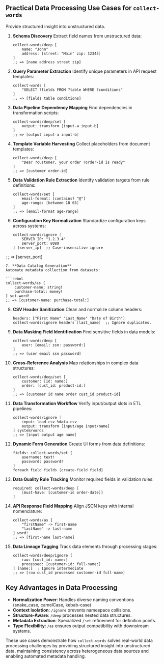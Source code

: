 ## Practical Data Processing Use Cases for `collect-words`

Provide structured insight into unstructured data.

1. **Schema Discovery**
   Extract field names from unstructured data:
   
   ```rebol
   collect-words/deep [
       name: "John" 
       address: [street: "Main" zip: 12345]
   ]
   ;; => [name address street zip]
   ```
2. **Query Parameter Extraction**
   Identify unique parameters in API request templates:
   
   ```rebol
   collect-words [
       "SELECT ?fields FROM ?table WHERE ?conditions"
   ]
   ;; => [fields table conditions]
   ```
3. **Data Pipeline Dependency Mapping**
   Find dependencies in transformation scripts:
   
   ```rebol
   collect-words/deep/set [
       output: transform [input-a input-b]
   ]
   ;; => [output input-a input-b]
   ```
4. **Template Variable Harvesting**
   Collect placeholders from document templates:
   
   ```rebol
   collect-words/deep [
       "Dear ?customer, your order ?order-id is ready"
   ]
   ;; => [customer order-id]
   ```
5. **Data Validation Rule Extraction**
   Identify validation targets from rule definitions:
   
   ```rebol
   collect-words/set [
       email-format: [contains? "@"]
       age-range: [between 18 65]
   ]
   ;; => [email-format age-range]
   ```
6. **Configuration Key Normalization**
   Standardize configuration keys across systems:
   
   ```rebol
   collect-words/ignore [
       SERVER_IP: "1.2.3.4" 
       server_port: 8080
   ] [server_ip]  ;; Case-insensitive ignore
   ```

; ; => [server_port]

```
7. **Data Catalog Generation**
Automate metadata collection from datasets:

```rebol
collect-words/as [
    customer-name: string! 
    purchase-total: money!
] set-word!
;; => [customer-name: purchase-total:]
```

8. **CSV Header Sanitization**
   Clean and normalize column headers:
   
   ```rebol
   headers: ["First Name" "Last_Name" "Date of Birth"]
   collect-words/ignore headers [last_name]  ;; Ignore duplicates.
   ```
9. **Data Masking Field Identification**
   Find sensitive fields in data models:
   
   ```rebol
   collect-words/deep [
       user: [email: ssn: password:]
   ]
   ;; => [user email ssn password]
   ```
10. **Cross-Reference Analysis**
    Map relationships in complex data structures:
    
    ```rebol
    collect-words/deep/set [
        customer: [id: name:]
        order: [cust_id: product-id:]
    ]
    ;; => [customer id name order cust_id product-id]
    ```
11. **Data Transformation Workflow**
    Verify input/output slots in ETL pipelines:
    
    ```rebol
    collect-words/ignore [
        input: load-csv %data.csv
        output: transform [input/age input/name]
    ] system/words
    ;; => [input output age name]
    ```
12. **Dynamic Form Generation**
    Create UI forms from data definitions:
    
    ```rebol
    fields: collect-words/set [
        username: text! 
        password: password!
    ]
    foreach field fields [create-field field]
    ```
13. **Data Quality Rule Tracking**
    Monitor required fields in validation rules:
    
    ```rebol
    required: collect-words/deep [
        [must-have: [customer-id order-date]]
    ]
    ```
14. **API Response Field Mapping**
    Align JSON keys with internal nomenclature:
    
    ```rebol
    collect-words/as [
        "firstName" -> first-name
        "lastName" -> last-name
    ] word!
    ;; => [first-name last-name]
    ```
15. **Data Lineage Tagging**
    Track data elements through processing stages:
    
    ```rebol
    collect-words/deep/ignore [
        raw: [cust_id: name:]
        processed: [customer-id: full-name:]
    ] [name:]  ; Ignore intermediate
    ;; => [raw cust_id processed customer-id full-name]
    ```

## Key Advantages in Data Processing

- **Normalization Power**: Handles diverse naming conventions (snake_case, camelCase, kebab-case)
- **Context Isolation**: `/ignore` prevents namespace collisions.
- **Structure-Aware**: `/deep` processes nested data structures.
- **Metadata Extraction**: Specialized `/set` refinement for definition points.
- **Type Flexibility**: `/as` ensures output compatibility with downstream systems.

These use cases demonstrate how `collect-words` solves real-world data processing challenges by providing structured insight into unstructured data,
maintaining consistency across heterogeneous data sources and enabling automated metadata handling.

